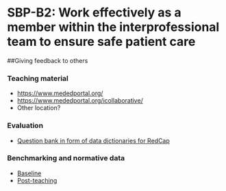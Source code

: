 # SBP-B2: Work effectively as a member within the interprofessional team to ensure safe patient care

##Giving feedback to others
### Teaching material
 * https://www.mededportal.org/
 * https://www.mededportal.org/icollaborative/ 
 * Other location?

### Evaluation
 * [Question bank in form of data dictionaries for RedCap](evaluation/)

### Benchmarking and normative data
 * [Baseline](benchmarking/baseline/)
 * [Post-teaching](benchmarking/post-teaching/)
